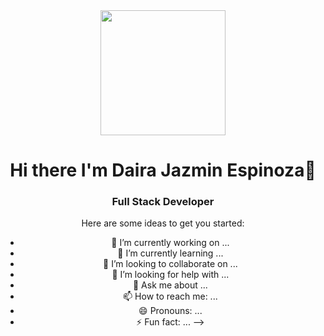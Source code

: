 <div id="header" align="center">
 <img src="https://media.giphy.com/media/JIX9t2j0ZTN9S/giphy.gif" width="200"/>
  <h1 align="center">Hi there I'm Daira Jazmin Espinoza👋 </h1>
   <h3 align="center">Full Stack Developer</h3>



Here are some ideas to get you started:

- 🔭 I’m currently working on ...
- 🌱 I’m currently learning ...
- 👯 I’m looking to collaborate on ...
- 🤔 I’m looking for help with ...
- 💬 Ask me about ...
- 📫 How to reach me: ...
- 😄 Pronouns: ...
- ⚡ Fun fact: ...
-->
